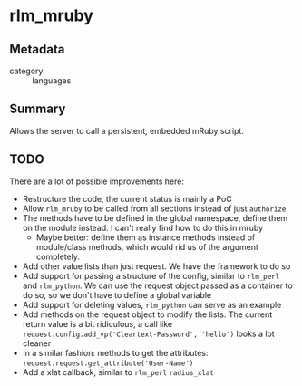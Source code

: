 # rlm_mruby
## Metadata
<dl>
  <dt>category</dt><dd>languages</dd>
</dl>

## Summary
Allows the server to call a persistent, embedded mRuby script.

## TODO
There are a lot of possible improvements here:

* Restructure the code, the current status is mainly a PoC
* Allow `rlm_mruby` to be called from all sections instead of just `authorize`
* The methods have to be defined in the global namespace, define them on the module instead. I can't really find how to do this in mruby
  * Maybe better: define them as instance methods instead of module/class methods, which would rid us of the argument completely.
* Add other value lists than just request. We have the framework to do so
* Add support for passing a structure of the config, similar to `rlm_perl` and `rlm_python`. We can use the request object passed as a container to do so, so we don't have to define a global variable
* Add support for deleting values, `rlm_python` can serve as an example
* Add methods on the request object to modify the lists. The current return value is a bit ridiculous, a call like `request.config.add_vp('Cleartext-Password', 'hello')` looks a lot cleaner
* In a similar fashion: methods to get the attributes: `request.request.get_attribute('User-Name')`
* Add a xlat callback, similar to `rlm_perl` `radius_xlat`
